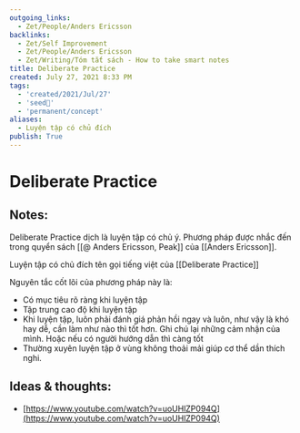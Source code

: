 ```yaml
---
outgoing_links:
  - Zet/People/Anders Ericsson
backlinks:
  - Zet/Self Improvement
  - Zet/People/Anders Ericsson
  - Zet/Writing/Tóm tắt sách - How to take smart notes
title: Deliberate Practice
created: July 27, 2021 8:33 PM
tags:
  - 'created/2021/Jul/27'
  - 'seed🥜'
  - 'permanent/concept'
aliases:
  - Luyện tập có chủ đích
publish: True
---
```

# Deliberate Practice

## Notes:
Deliberate Practice dịch là luyện tập có chủ ý. Phương pháp được nhắc đến trong quyển sách [[@ Anders Ericsson, Peak]] của [[Anders Ericsson]]. 

Luyện tập có chủ đích tên gọi tiếng việt của [[Deliberate Practice]]

Nguyên tắc cốt lõi của phương pháp này là:

- Có mục tiêu rõ ràng khi luyện tập
- Tập trung cao độ khi luyện tập
- Khi luyện tập, luôn phải đánh giá phản hồi ngay và luôn, như vậy là khó hay dễ, cần làm như nào thì tốt hơn. Ghi chú lại những cảm nhận của mình. Hoặc nếu có người hướng dẫn thì càng tốt
- Thường xuyên luyện tập ở vùng không thoải mải giúp cơ thể dần thích nghi.

## Ideas & thoughts:
- [https://www.youtube.com/watch?v=uoUHlZP094Q](https://www.youtube.com/watch?v=uoUHlZP094Q)
